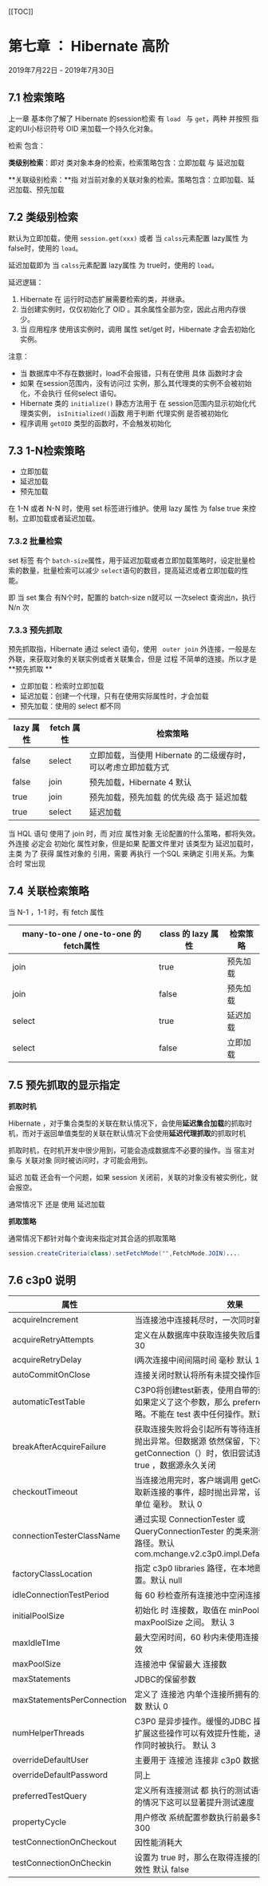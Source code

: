 [[TOC]]

# 第七章 ： Hibernate 高阶

2019年7月22日 - 2019年7月30日

## 7.1 检索策略

上一章 基本你了解了 Hibernate 的session检索 有 `load ` 与 `get`，两种 并按照 指定的UI小标识符号 OID 来加载一个持久化对象。

检索 包含：

**类级别检索**：即对 类对象本身的检索，检索策略包含：立即加载 与 延迟加载

**关联级别检索：**指 对当前对象的关联对象的检索。策略包含：立即加载、延迟加载、预先加载

## 7.2 类级别检索

默认为立即加载，使用 `session.get(xxx)` 或者 当 `calss`元素配置 lazy属性 为 false时，使用的 `load`。

延迟加载即为 当 `calss`元素配置 lazy属性 为 true时，使用的 `load`。

延迟逻辑：

1. Hibernate 在 运行时动态扩展需要检索的类，并继承。
2. 当创建实例时，仅仅初始化了 OID 。其余属性全部为空，因此占用内存很少。
3. 当 应用程序 使用该实例时，调用 属性 set/get 时，Hibernate 才会去初始化实例。

注意： 

+ 当 数据库中不存在数据时，load不会报错，只有在使用 具体 函数时才会
+ 如果 在session范围内，没有访问过 实例，那么其代理类的实例不会被初始化，不会执行 任何select 语句。
+ Hibernate 类的 `initialize()` 静态方法用于 在 session范围内显示初始化代理类实例， `isInitialized()`函数 用于判断 代理实例 是否被初始化
+ 程序调用 `getOID` 类型的函数时，不会触发初始化

## 7.3 1-N检索策略

+ 立即加载
+ 延迟加载
+ 预先加载

在 1-N 或者 N-N 时，使用 set 标签进行维护。使用 lazy 属性 为 false true 来控制，立即加载或者延迟加载。

### 7.3.2 批量检索

set 标签 有个 `batch-size`属性，用于延迟加载或者立即加载策略时，设定批量检索的数量，批量检索可以减少  `select`语句的数目，提高延迟或者立即加载的性能。

即 当 set 集合 有N个时，配置的 batch-size n就可以 一次select 查询出n，执行 N/n 次

### 7.3.3 预先抓取

预先抓取指，Hibernate 通过 select 语句，使用 ` outer join` 外连接，一般是左外联，来获取对象的关联实例或者关联集合，但是 过程 不简单的连接。所以才是 **预先抓取 **

+ 立即加载：检索时立即加载
+ 延迟加载：创建一个代理，只有在使用实际属性时，才会加载
+ 预先加载：使用的 select 都不同

| lazy 属性 | fetch 属性 | 检索策略                                                     |
| --------- | ---------- | ------------------------------------------------------------ |
| false     | select     | 立即加载，当使用  Hibernate 的二级缓存时，可以考虑立即加载方式 |
| false     | join       | 预先加载，Hibernate 4 默认                                   |
| true      | join       | 预先加载，预先加载 的优先级 高于 延迟加载                    |
| true      | select     | 延迟加载                                                     |

当 HQL 语句  使用了 join 时，而 对应 属性对象 无论配置的什么策略，都将失效。外连接 必定会 初始化 属性对象，但是如果 配置文件里对 该类型为 延迟加载时，主类 为了 获得 属性对象的 引用，需要 再执行 一个SQL 来确定 引用关系。为集合时 常出现

## 7.4 关联检索策略

当 N-1 ，1-1 时，有 fetch 属性

| many-to-one / one-to-one 的 fetch属性 | class 的 lazy 属性 | 检索策略 |
| ------------------------------------- | ------------------ | -------- |
| join                                  | true               | 预先加载 |
| join                                  | false              | 预先加载 |
| select                                | true               | 延迟加载 |
| select                                | false              | 立即加载 |

## 7.5 预先抓取的显示指定

**抓取时机**

Hibernate ，对于集合类型的关联在默认情况下，会使用**延迟集合加载**的抓取时机，而对于返回单值类型的关联在默认情况下会使用**延迟代理抓取**的抓取时机

抓取时机，在时机开发中很少用到，可能会造成数据库不必要的操作。当 宿主对象与 关联对象 同时被访问时，才可能会用到。

延迟 加载 还会有一个问题，如果 session 关闭前，关联的对象没有被实例化，就会报空。

通常情况下 还是 使用 延迟加载

**抓取策略**

通常情况下都针对每个查询来指定对其合适的抓取策略

```java
session.createCriteria(class).setFetchMode("",FetchMode.JOIN)....
```

## 7.6 c3p0 说明

| 属性                       | 效果                                                         |
| -------------------------- | ------------------------------------------------------------ |
| acquireIncrement           | 当连接池中连接耗尽时，一次同时新增的连接数。默认 3           |
| acquireRetryAttempts       | 定义在从数据库中获取连接失败后重复尝试的次数。默认 30        |
| acquireRetryDelay          | l两次连接中间间隔时间 毫秒 默认 1000                         |
| autoCommitOnClose          | 连接关闭时默认将所有未提交操作回滚 默认 false                |
| automaticTestTable         | C3P0将创建test新表，使用自带的查询语句进行测试，如果定义了这个参数，那么 preferredTestQuery 将被忽略。不能在 test 表中任何操作。默认 null |
| breakAfterAcquireFailure   | 获取连接失败将会引起所有等待连接池来获取连接的线程抛出异常。但数据源 依然保留，下次 使用 getConnection（）时，依旧尝试连接，如果 设置为 true ，数据源永久关闭 |
| checkoutTimeout            | 当连接池用完时，客户端调用 getConnection 后等待获取新连接的事件，超时抛出异常，设置为0 为一致等待，单位 毫秒。 默认 0 |
| connectionTesterClassName  | 通过实现 ConnectionTester 或 QueryConnectionTester 的类来测试连接，类名需要全路径。默认 com.mchange.v2.c3p0.impl.DefaultConnectionTester |
| factoryClassLocation       | 指定 c3p0 libraries 路径，在本地即可获取，即不需要设置。默认 null |
| idleConnectionTestPeriod   | 每 60 秒检查所有连接池中空闲连接，默认                       |
| initialPoolSize            | 初始化 时 连接数，取值在 minPoolSize 与 maxPoolSize 之间。 默认 3 |
| maxIdleTIme                | 最大空闲时间，60 秒内未使用连接 就被抛弃，0 时 不失效        |
| maxPoolSize                | 连接池中 保留最大 连接数                                     |
| maxStatements              | JDBC的保留参数                                               |
| maxStatementsPerConnection | 定义了 连接池 内单个连接所拥有的最大缓存 statement 数 默认 0 |
| numHelperThreads           | C3P0 是异步操作。缓慢的JDBC 操作 通过 进程完成。扩展这些操作可以有效提升性能，通过多线程实现多个操作同时被执行。 默认 3 |
| overrideDefaultUser        | 主要用于 连接池 连接非 c3p0 数据源时                         |
| overrideDefaultPassword    | 同上                                                         |
| preferredTestQuery         | 定义所有连接测试 都 执行的测试语句。在使用连接测试的情况下这可以显著提升测试速度 |
| propertyCycle              | 用户修改 系统配置参数执行前最多等待 300 秒 默认 300          |
| testConnectionOnCheckout   | 因性能消耗大                                                 |
| testConnectionOnCheckin    | 设置为 true 时，那么在取得连接的同时将校验连接的有效性 默认 false |


